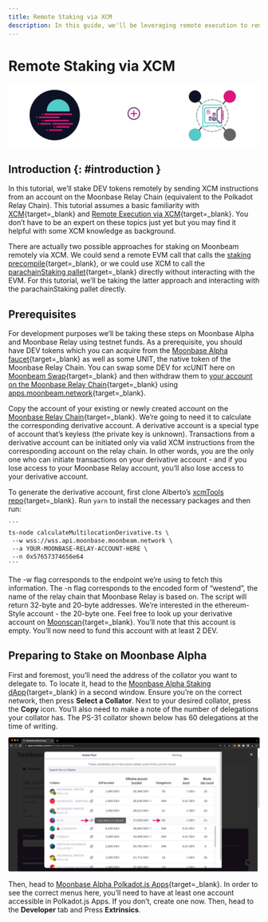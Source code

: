 ```yaml
---
title: Remote Staking via XCM
description: In this guide, we'll be leveraging remote execution to remotely stake GLMR on Moonbeam using a series of XCM instructions.
---
```


# Remote Staking via XCM

![Banner Image](/images/tutorials/remote-staking-via-xcm/remote-staking-via-xcm-banner.png)

## Introduction {: #introduction } 
In this tutorial, we’ll stake DEV tokens remotely by sending XCM instructions from an account on the Moonbase Relay Chain (equivalent to the Polkadot Relay Chain). This tutorial assumes a basic familiarity with [XCM](/builders/xcm/overview/){target=_blank} and [Remote Execution via XCM](builders/xcm/xcm-transactor/){target=_blank}. You don’t have to be an expert on these topics just yet but you may find it helpful with some XCM knowledge as background. 

There are actually two possible approaches for staking on Moonbeam remotely via XCM. We could send a remote EVM call that calls the [staking precompile](builders/pallets-precompiles/precompiles/staking/){target=_blank}, or we could use XCM to call the [parachainStaking pallet](builders/pallets-precompiles/pallets/staking/){target=_blank} directly without interacting with the EVM. For this tutorial, we’ll be taking the latter approach and interacting with the parachainStaking pallet directly. 

## Prerequisites
For development purposes we’ll be taking these steps on Moonbase Alpha and Moonbase Relay using testnet funds. As a prerequisite, you should have DEV tokens which you can acquire from the [Moonbase Alpha faucet](https://apps.moonbeam.network/moonbase-alpha/faucet/){target=_blank} as well as some UNIT, the native token of the Moonbase Relay Chain. You can swap some DEV for xcUNIT here on [Moonbeam Swap](https://moonbeam-swap.netlify.app/#/swap){target=_blank} and then withdraw them to [your account on the Moonbase Relay Chain](https://polkadot.js.org/apps/?rpc=wss%3A%2F%2Ffrag-moonbase-relay-rpc-ws.g.moonbase.moonbeam.network#/accounts){target=_blank} using [apps.moonbeam.network](https://apps.moonbeam.network/moonbase-alpha/){target=_blank}. 

Copy the account of your existing or newly created account on the [Moonbase Relay Chain](https://polkadot.js.org/apps/?rpc=wss%3A%2F%2Ffrag-moonbase-relay-rpc-ws.g.moonbase.moonbeam.network#/accounts){target=_blank}. We’re going to need it to calculate the corresponding derivative account. A derivative account is a special type of account that’s keyless (the private key is unknown). Transactions from a derivative account can be initiated only via valid XCM instructions from the corresponding account on the relay chain. In other words, you are the only one who can initiate transactions on your derivative account - and if you lose access to your Moonbase Relay account, you’ll also lose access to your derivative account. 

To generate the derivative account, first clone Alberto’s [xcmTools repo](https://github.com/albertov19/xcmTools){target=_blank}. Run `yarn` to install the necessary packages and then run:

    ```
    ts-node calculateMultilocationDerivative.ts \
     --w wss://wss.api.moonbase.moonbeam.network \
     --a YOUR-MOONBASE-RELAY-ACCOUNT-HERE \
     --n 0x57657374656e64
    ```

The -w flag corresponds to the endpoint we’re using to fetch this information. The -n flag corresponds to the encoded form of “westend”, the name of the relay chain that Moonbase Relay is based on. The script will return 32-byte and 20-byte addresses. We’re interested in the ethereum-Style account - the 20-byte one. Feel free to look up your derivative account on [Moonscan](https://moonbase.moonscan.io/){target=_blank}. You’ll note that this account is empty. You’ll now need to fund this account with at least 2 DEV. 

## Preparing to Stake on Moonbase Alpha
First and foremost, you’ll need the address of the collator you want to delegate to. To locate it, head to the [Moonbase Alpha Staking dApp](https://apps.moonbeam.network/moonbase-alpha/staking){target=_blank} in a second window. Ensure you’re on the correct network, then press **Select a Collator**. Next to your desired collator, press the **Copy** icon. You’ll also need to make a note of the number of delegations your collator has. The PS-31 collator shown below has 60 delegations at the time of writing. 

![Moonbeam Network Apps Dashboard](/images/tutorials/remote-staking-via-xcm/xcm-stake-1.png)

Then, head to [Moonbase Alpha Polkadot.js Apps](https://polkadot.js.org/apps/?rpc=wss%3A%2F%2Fwss.testnet.moonbeam.network#/accounts){target=_blank}. In order to see the correct menus here, you’ll need to have at least one account accessible in Polkadot.js Apps. If you don’t, create one now. Then, head to the **Developer** tab and Press **Extrinsics**. 
